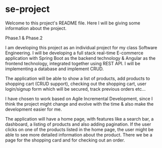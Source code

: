 # se-project


Welcome to this project's README file. 
Here I will be giving some information about the project. 

Phase.1 & Phase.2

I am developing this project as an individual project for my class Software Engineering.
I will be developing a full stack real-time E-commerce application with Spring Boot as the backend technology & Angular as the frontend technology, integrated together using REST API.
I will be implementing a database and implement CRUD.

The application will be able to show a list of products, add products to shopping cart (CRUD support), checking out the shopping cart, user login/signup form which will be secured, track previous orders etc...

I have chosen to work based on Agile Incremental Development, since I think the project might change and evolve with the time & also make the development easier for me.

The application will have a home page, with features like a search bar, a dashboard, a listing of products and also adding pagination. 
If the user clicks on one of the products listed in the home page, the user might be able to see more detailed information about the product.
There we be a page for the shopping card and for checking out an order.


